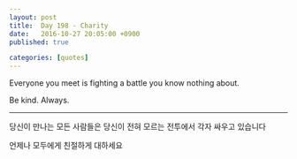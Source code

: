```yaml
---
layout: post
title:  Day 198 - Charity
date:   2016-10-27 20:05:00 +0900
published: true

categories: [quotes]
---
```


Everyone you meet is
fighting a battle
you know nothing about.

Be kind.
Always.

----

당신이 만나는 모든 사람들은
당신이 전혀 모르는 전투에서
각자 싸우고 있습니다

언제나 모두에게
친절하게 대하세요
